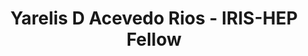 ---
layout: fellow
pagetype: fellow
shortname: YarelisAcevedo
permalink: /fellows/YarelisAcevedo.html
fellow-name: Yarelis D Acevedo Rios
title: Yarelis D Acevedo Rios - IRIS-HEP Fellow
active: True
dates:
  start: 2023-04-17
  end: 2023-06-05
photo: /assets/images/team/fellows-2023/Yarelis-Acevedo.jpg
institution: University of Puerto Rico
e-mail: yarelis.acevedo@upr.edu
focus-area: ssc
project_title: Creating a lesson unit tests for the HSF Analysis Preservation Training
project_goal: >
    The HSF Analysis Preservation Training is made of several training modules:
    Docker, Singularity/Apptainer, and CI/CD using GitHub Actions or GitLab CI/CD.
    Part of the CI/CD training is a very short introduction to pytest for unit testing
    in python. However, it currently offers barely more than a glimpse.
    While numerous other trainings introduce pytest in much more depth, they can be overwhelming
    for students, or otherwise don't fit with the training paradim of the lesson.
    This project creates a dedicated lesson on pytest that fits well with the
    remaining material of the Analysis Preservation Training.
mentors:
  - Kilian Lieret (Princeton University)
proposal: /assets/pdf/fellows-2023/fellows-2023/proposal-yarelis-acevedo.pdf
presentations: []
current_status:
github-username: YarelisAcevedo
---